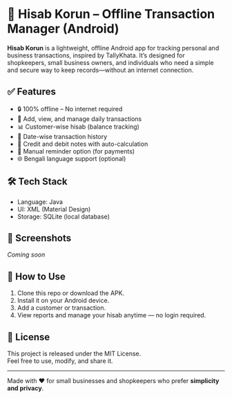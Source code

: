 # 📒 Hisab Korun – Offline Transaction Manager (Android)

**Hisab Korun** is a lightweight, offline Android app for tracking personal and business transactions, inspired by TallyKhata. It’s designed for shopkeepers, small business owners, and individuals who need a simple and secure way to keep records—without an internet connection.

## ✅ Features

- 🔒 100% offline – No internet required
- 🧾 Add, view, and manage daily transactions
- 📊 Customer-wise hisab (balance tracking)
- 📅 Date-wise transaction history
- 📌 Credit and debit notes with auto-calculation
- 🔔 Manual reminder option (for payments)
- 🌐 Bengali language support (optional)

## 🛠️ Tech Stack

- Language: Java
- UI: XML (Material Design)
- Storage: SQLite (local database)

## 📱 Screenshots

*Coming soon*

## 🚀 How to Use

1. Clone this repo or download the APK.
2. Install it on your Android device.
3. Add a customer or transaction.
4. View reports and manage your hisab anytime — no login required.

## 📜 License

This project is released under the MIT License.  
Feel free to use, modify, and share it.

---

Made with ❤️ for small businesses and shopkeepers who prefer **simplicity and privacy**.
